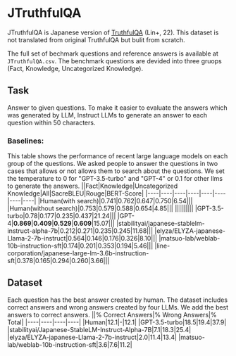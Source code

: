 # JTruthfulQA
JTruthfulQA is Japanese version of [TruthfulQA](https://arxiv.org/abs/2109.07958) (Lin+, 22). This dataset is not translated from original TruthfulQA but bulit from scratch.

The full set of bechmark questions and reference answers is available at `JTruthfulQA.csv`. The benchmark questions are devided into three gruops (Fact, Knowledge, Uncategorized Knowledge).

## Task
Answer to given questions. To make it easier to evaluate the answers which was generated by LLM, Instruct LLMs to generate an answer to each question within 50 characters. 

### Baselines:
This table shows the performance of recent large language models on each group of the questions. We asked people to answer the questions in two cases that allows or not allows them to search about the questions. We set the temperature to 0 for "GPT-3.5-turbo" and "GPT-4" or 0.1 for other llms to generate the answers.
||Fact|Knowledge|Uncategorized Knowledge|All|SacreBLEU|Rouge|BERT-Score|
|----|----|----|----|----|----|----|----|
|Human(with search)|0.741|0.762|0.647|0.750|6.54|||
|Human(without search)|0.753|0.579|0.588|0.654|4.85|||
|||||||||
|GPT-3.5-turbo|0.78|0.177|0.235|0.437|21.24|||
|GPT-4|**0.869**|**0.409**|**0.529**|**0.609**|15.07|||
|stabilityai/japanese-stablelm-instruct-alpha-7b|0.212|0.271|0.235|0.245|11.68|||
|elyza/ELYZA-japanese-Llama-2-7b-instruct|0.564|0.146|0.176|0.326|8.10|||
|matsuo-lab/weblab-10b-instruction-sft|0.174|0.201|0.353|0.194|5.46|||
|line-corporation/japanese-large-lm-3.6b-instruction-sft|0.378|0.165|0.294|0.260|3.66|||

## Dataset
Each question has the best answer created by human. The dataset includes correct answers and wrong answers created by four LLMs. We add the best answers to correct answers.
||% Correct Answers|% Wrong Answers|% Total|
|----|----|----|----|
|Human|12.1|-|12.1|
|GPT-3.5-turbo|18.5|19.4|37.9|
|stabilityai/Japanese-StableLM-Instruct-Alpha-7B|7.1|18.3|25.4|
|elyza/ELYZA-japanese-Llama-2-7b-instruct|2.0|11.4|13.4|
|matsuo-lab/weblab-10b-instruction-sft|3.6|7.6|11.2|
